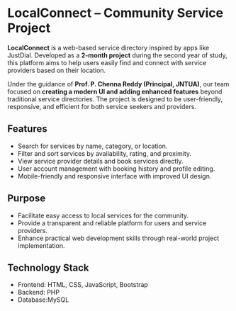 # LocalConnect – Community Service Project

**LocalConnect** is a web-based service directory inspired by apps like JustDial. Developed as a **2-month project** during the second year of study, this platform aims to help users easily find and connect with service providers based on their location.

Under the guidance of **Prof. P. Chenna Reddy (Principal, JNTUA)**, our team focused on **creating a modern UI and adding enhanced features** beyond traditional service directories. The project is designed to be user-friendly, responsive, and efficient for both service seekers and providers.

## Features

- Search for services by name, category, or location.
- Filter and sort services by availability, rating, and proximity.
- View service provider details and book services directly.
- User account management with booking history and profile editing.
- Mobile-friendly and responsive interface with improved UI design.

## Purpose

- Facilitate easy access to local services for the community.
- Provide a transparent and reliable platform for users and service providers.
- Enhance practical web development skills through real-world project implementation.

## Technology Stack

- Frontend: HTML, CSS, JavaScript, Bootstrap
- Backend: PHP
- Database:MySQL
